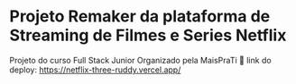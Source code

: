 # Projeto Remaker da plataforma de Streaming de Filmes e Series Netflix

Projeto do curso Full Stack Junior Organizado pela MaisPraTi 💙
link do deploy: https://netflix-three-ruddy.vercel.app/
